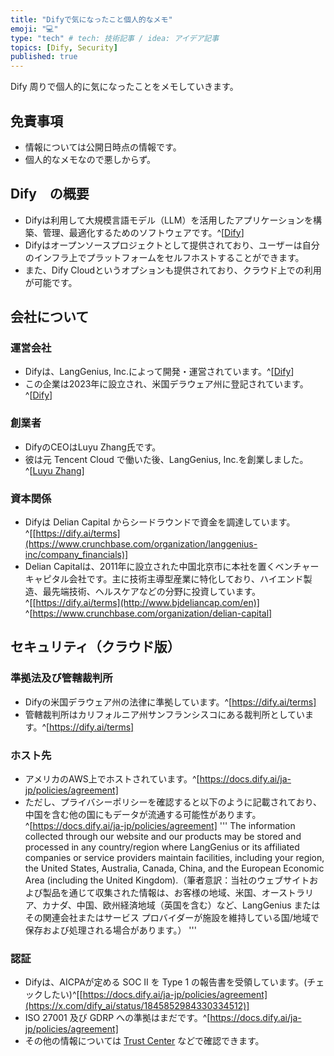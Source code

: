 ```yaml
---
title: "Difyで気になったこと個人的なメモ"
emoji: "💻" 
type: "tech" # tech: 技術記事 / idea: アイデア記事
topics: [Dify, Security] 
published: true
---
```

Dify 周りで個人的に気になったことをメモしていきます。

## 免責事項
- 情報については公開日時点の情報です。
- 個人的なメモなので悪しからず。

## Dify　の概要
- Difyは利用して大規模言語モデル（LLM）を活用したアプリケーションを構築、管理、最適化するためのソフトウェアです。^[[Dify](https://dify.ai/)]
- Difyはオープンソースプロジェクトとして提供されており、ユーザーは自分のインフラ上でプラットフォームをセルフホストすることができます。
- また、Dify Cloudというオプションも提供されており、クラウド上での利用が可能です。

## 会社について
### 運営会社
- Difyは、LangGenius, Inc.によって開発・運営されています。^[[Dify](https://dify.ai/)]
- この企業は2023年に設立され、米国デラウェア州に登記されています。^[[Dify](https://dify.ai/)]

### 創業者
- DifyのCEOはLuyu Zhang氏です。
- 彼は元 Tencent Cloud で働いた後、LangGenius, Inc.を創業しました。^[[Luyu Zhang](https://www.linkedin.com/in/luyu-zhang)]

### 資本関係
- Difyは Delian Capital からシードラウンドで資金を調達しています。^[[https://dify.ai/terms](https://www.crunchbase.com/organization/langgenius-inc/company_financials)]
- Delian Capitalは、2011年に設立された中国北京市に本社を置くベンチャーキャピタル会社です。主に技術主導型産業に特化しており、ハイエンド製造、最先端技術、ヘルスケアなどの分野に投資しています。^[[https://dify.ai/terms](http://www.bjdeliancap.com/en)] ^[https://www.crunchbase.com/organization/delian-capital]

## セキュリティ（クラウド版）
### 準拠法及び管轄裁判所
- Difyの米国デラウェア州の法律に準拠しています。^[https://dify.ai/terms]
- 管轄裁判所はカリフォルニア州サンフランシスコにある裁判所としています。^[https://dify.ai/terms]

### ホスト先
- アメリカのAWS上でホストされています。^[https://docs.dify.ai/ja-jp/policies/agreement]
- ただし、プライバシーポリシーを確認すると以下のように記載されており、中国を含む他の国にもデータが流通する可能性があります。^[https://docs.dify.ai/ja-jp/policies/agreement]
'''
The information collected through our website and our products may be stored and processed in any country/region where LangGenius or its affiliated companies or service providers maintain facilities, including your region, the United States, Australia, Canada, China, and the European Economic Area (including the United Kingdom).（筆者意訳：当社のウェブサイトおよび製品を通じて収集された情報は、お客様の地域、米国、オーストラリア、カナダ、中国、欧州経済地域（英国を含む）など、LangGenius またはその関連会社またはサービス プロバイダーが施設を維持している国/地域で保存および処理される場合があります。）
'''

### 認証
- Difyは、AICPAが定める SOC II を Type 1 の報告書を受領しています。(チェックしたい)^[[https://docs.dify.ai/ja-jp/policies/agreement](https://x.com/dify_ai/status/1845852984330334512)]
- ISO 27001 及び GDRP への準拠はまだです。^[https://docs.dify.ai/ja-jp/policies/agreement]
- その他の情報については [Trust Center](https://security.dify.ai/) などで確認できます。
